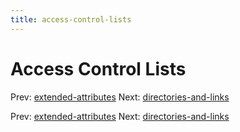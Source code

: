 ```yaml
---
title: access-control-lists
---
```


# Access Control Lists

Prev:
[extended-attributes](extended-attributes.md)
Next:
[directories-and-links](directories-and-links.md)

Prev:
[extended-attributes](extended-attributes.md)
Next:
[directories-and-links](directories-and-links.md)
